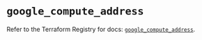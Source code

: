 # `google_compute_address`

Refer to the Terraform Registry for docs: [`google_compute_address`](https://registry.terraform.io/providers/hashicorp/google/6.18.1/docs/resources/compute_address).
